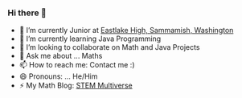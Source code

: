 ### Hi there 👋

- 🔭 I’m currently Junior at [Eastlake High, Sammamish, Washington](https://ehs.lwsd.org/)
- 🌱 I’m currently learning Java Programming
- 👯 I’m looking to collaborate on Math and Java Projects
- 💬 Ask me about ... Maths 
- 📫 How to reach me: Contact me :)
- 😄 Pronouns: ... He/Him
- ⚡ My Math Blog: [STEM Multiverse](http://stemmultiverse.com/)  

